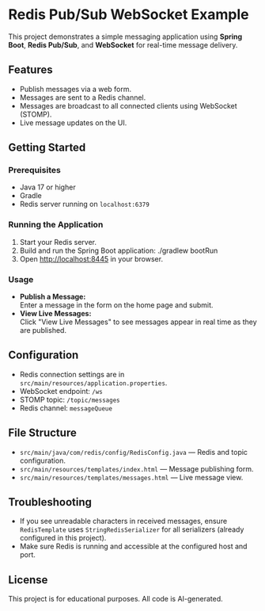 # Redis Pub/Sub WebSocket Example

This project demonstrates a simple messaging application using **Spring Boot**, **Redis Pub/Sub**, and **WebSocket** for real-time message delivery.

## Features

- Publish messages via a web form.
- Messages are sent to a Redis channel.
- Messages are broadcast to all connected clients using WebSocket (STOMP).
- Live message updates on the UI.

## Getting Started

### Prerequisites

- Java 17 or higher
- Gradle
- Redis server running on `localhost:6379`

### Running the Application

1. Start your Redis server.
2. Build and run the Spring Boot application:
   ./gradlew bootRun
3. Open [http://localhost:8445](http://localhost:8445) in your browser.

### Usage

- **Publish a Message:**  
  Enter a message in the form on the home page and submit.
- **View Live Messages:**  
  Click "View Live Messages" to see messages appear in real time as they are published.

## Configuration

- Redis connection settings are in `src/main/resources/application.properties`.
- WebSocket endpoint: `/ws`
- STOMP topic: `/topic/messages`
- Redis channel: `messageQueue`

## File Structure

- `src/main/java/com/redis/config/RedisConfig.java` — Redis and topic configuration.
- `src/main/resources/templates/index.html` — Message publishing form.
- `src/main/resources/templates/messages.html` — Live message view.

## Troubleshooting

- If you see unreadable characters in received messages, ensure `RedisTemplate` uses `StringRedisSerializer` for all serializers (already configured in this project).
- Make sure Redis is running and accessible at the configured host and port.

## License

This project is for educational purposes. All code is AI-generated.
